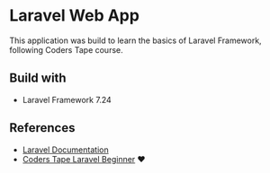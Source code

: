 # Laravel Web App
This  application was build to learn the basics of Laravel Framework, following Coders Tape course.

## Build with
- Laravel Framework 7.24


## References
- [Laravel Documentation](https://laravel.com/ "Laravel Documentation")
- [Coders Tape Laravel Beginner](https://www.youtube.com/playlist?list=PLpzy7FIRqpGC8Jk6gyWdSVdxCVXZAsenQ "Coders Tape Laravel Beginner") :heart:
